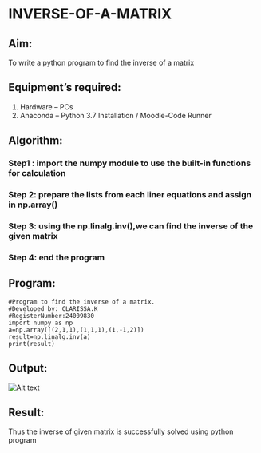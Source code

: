 # INVERSE-OF-A-MATRIX
## Aim:
To write a python program to find the inverse of a matrix
## Equipment’s required:
1. 	Hardware – PCs
2. 	Anaconda – Python 3.7 Installation / Moodle-Code Runner
## Algorithm:
### Step1 : import the numpy module to use the built-in functions for calculation
### Step 2: prepare the lists from each liner equations and assign in np.array()
### Step 3: using the np.linalg.inv(),we can find the inverse of the given matrix
### Step 4: end the program

## Program:
```
#Program to find the inverse of a matrix.
#Developed by: CLARISSA.K
#RegisterNumber:24009830
import numpy as np
a=np.array([(2,1,1),(1,1,1),(1,-1,2)])
result=np.linalg.inv(a)
print(result)
```
## Output:

![Alt text](<Screenshot from 2024-12-13 20-33-02.png>)
## Result:
Thus the inverse of given matrix is successfully solved using python program

